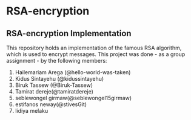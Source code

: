 # RSA-encryption
## RSA-encryption Implementation
This repository holds an implementation of the famous RSA algorithm, which is used to encrypt messages. This project was done - as a group assignment - by the following members:
1. Hailemariam Arega (@hello-world-was-taken)
2. Kidus Sintayehu (@kidussintayehu)
3. Biruk Tassew (@Biruk-Tassew)
4. Tamirat dereje(@tamiratdereje)
5. seblewongel girmaw(@seblewongel15girmaw)
6. estifanos neway(@stivesGit)
7. lidiya melaku

